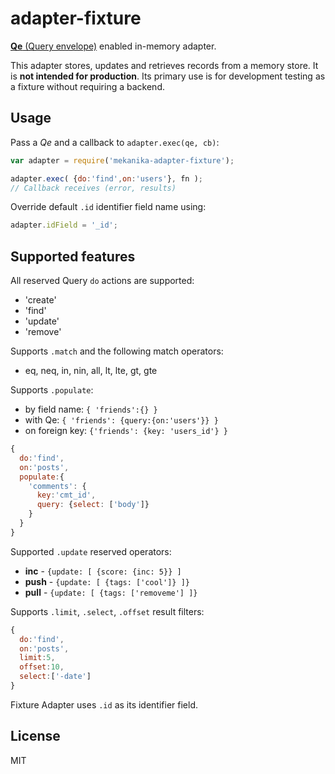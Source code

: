 # adapter-fixture

[**Qe** (Query envelope)](https://github.com/mekanika/qe/) enabled in-memory adapter.

This adapter stores, updates and retrieves records from a memory store. It is **not intended for production**. Its primary use is for development testing as a fixture without requiring a backend.


## Usage

Pass a _Qe_ and a callback to `adapter.exec(qe, cb)`:

```js
var adapter = require('mekanika-adapter-fixture');

adapter.exec( {do:'find',on:'users'}, fn );
// Callback receives (error, results)
```

Override default `.id` identifier field name using:

```js
adapter.idField = '_id';
```


## Supported features

All reserved Query `do` actions are supported:

- 'create'
- 'find'
- 'update'
- 'remove'

Supports `.match` and the following match operators:

- eq, neq, in, nin, all, lt, lte, gt, gte

Supports `.populate`:

- by field name: `{ 'friends':{} }`
- with Qe: `{ 'friends': {query:{on:'users'}} }`
- on foreign key: `{'friends': {key: 'users_id'} }`

```js
{
  do:'find',
  on:'posts',
  populate:{
    'comments': {
      key:'cmt_id',
      query: {select: ['body']}
    }
  }
}
```

Supported `.update` reserved operators:

- **inc** - `{update: [ {score: {inc: 5}} ]`
- **push** - `{update: [ {tags: ['cool']} ]}`
- **pull** - `{update: [ {tags: ['removeme'] ]}`


Supports `.limit`, `.select`, `.offset` result filters:

```js
{
  do:'find',
  on:'posts',
  limit:5,
  offset:10,
  select:['-date']
}
```

Fixture Adapter uses `.id` as its identifier field.


## License

MIT
